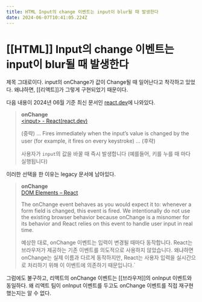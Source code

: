 ```yaml
---
title: HTML Input의 change 이벤트는 input이 blur될 때 발생한다
date: 2024-06-07T10:41:05.224Z
---
```


# [[HTML]] Input의 change 이벤트는 input이 blur될 때 발생한다

제목 그대로이다. input의 onChange가 값이 Change될 때 일어난다고 착각하고 있었다. 왜냐하면, [[리액트]]가 그렇게 구현되었기 때문이다.

다음 내용이 2024년 06월 기준 최신 문서인 [react.dev](https://react.dev/reference/react-dom/components/input#props)에 나와있다.

> **onChange**   
> [\<input> - React(react.dev)](https://react.dev/reference/react-dom/components/input#props)
>   
> (중략) ... Fires immediately when the input’s value is changed by the user (for example, it fires on every keystroke) ... (후략)   
>   
> 사용자가 `input`의 값을 바꿀 때 즉시 발생합니다 (예를들어, 키를 누를 때 마다 실행됩니다)

이러한 선택을 한 이유는 legacy 문서에 남아있다.

> **onChange**   
> [DOM Elements – React](https://legacy.reactjs.org/docs/dom-elements.html#onchange)
>   
> The onChange event behaves as you would expect it to: whenever a form field is changed, this event is fired. We intentionally do not use the existing browser behavior because onChange is a misnomer for its behavior and React relies on this event to handle user input in real time.   
>   
> 예상한 대로, onChange 이벤트는 입력이 변경될 때마다 동작합니다. React는 브라우저가 제공하는 기존 이벤트를 의도적으로 사용하지 않았습니다. 왜냐하면 onChange는 실제 이름과 다르게 동작하지만, React는 사용자 입력을 실시간으로 처리하기 위해 이 이벤트에 의존하기 때문입니다.`

그럼에도 불구하고, 리액트의 onChange 이벤트는 [[브라우저]]의 onInput 이벤트와 동일하다. 왜 리액트 팀이 onInput 이벤트를 두고도 onChange 이벤트를 직접 재구현했는지는 알 수 없다.
